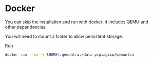 # Docker

You can skip the installation and run with docker. It includes QEMU and other dependencies.

You will need to mount a folder to allow persistent storage.

Run 

```sh
docker run --rm -v $HOME/.qemantra:/data pspiagicw/qemantra
```
